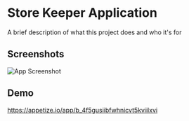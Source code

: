 
# Store Keeper Application

A brief description of what this project does and who it's for

## Screenshots

![App Screenshot](https://via.placeholder.com/468x300?text=App+Screenshot+Here)

## Demo

https://appetize.io/app/b_4f5gusiibfwhnicvt5kviilxvi

